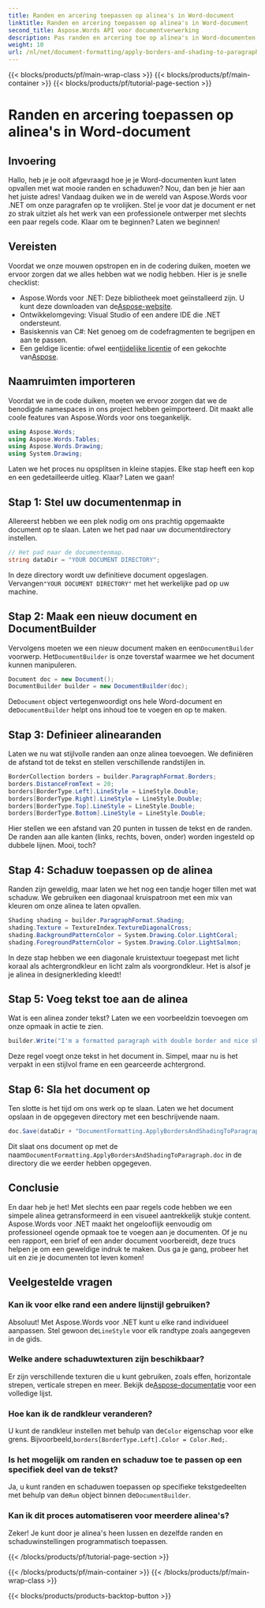 ```yaml
---
title: Randen en arcering toepassen op alinea's in Word-document
linktitle: Randen en arcering toepassen op alinea's in Word-document
second_title: Aspose.Words API voor documentverwerking
description: Pas randen en arcering toe op alinea's in Word-documenten met Aspose.Words voor .NET. Volg onze stapsgewijze handleiding om de opmaak van uw document te verbeteren.
weight: 10
url: /nl/net/document-formatting/apply-borders-and-shading-to-paragraph/
---
```


{{< blocks/products/pf/main-wrap-class >}}
{{< blocks/products/pf/main-container >}}
{{< blocks/products/pf/tutorial-page-section >}}

# Randen en arcering toepassen op alinea's in Word-document

## Invoering

Hallo, heb je je ooit afgevraagd hoe je je Word-documenten kunt laten opvallen met wat mooie randen en schaduwen? Nou, dan ben je hier aan het juiste adres! Vandaag duiken we in de wereld van Aspose.Words voor .NET om onze paragrafen op te vrolijken. Stel je voor dat je document er net zo strak uitziet als het werk van een professionele ontwerper met slechts een paar regels code. Klaar om te beginnen? Laten we beginnen!

## Vereisten

Voordat we onze mouwen opstropen en in de codering duiken, moeten we ervoor zorgen dat we alles hebben wat we nodig hebben. Hier is je snelle checklist:

-  Aspose.Words voor .NET: Deze bibliotheek moet geïnstalleerd zijn. U kunt deze downloaden van de[Aspose-website](https://releases.aspose.com/words/net/).
- Ontwikkelomgeving: Visual Studio of een andere IDE die .NET ondersteunt.
- Basiskennis van C#: Net genoeg om de codefragmenten te begrijpen en aan te passen.
- Een geldige licentie: ofwel een[tijdelijke licentie](https://purchase.aspose.com/temporary-license/) of een gekochte van[Aspose](https://purchase.aspose.com/buy).

## Naamruimten importeren

Voordat we in de code duiken, moeten we ervoor zorgen dat we de benodigde namespaces in ons project hebben geïmporteerd. Dit maakt alle coole features van Aspose.Words voor ons toegankelijk.

```csharp
using Aspose.Words;
using Aspose.Words.Tables;
using Aspose.Words.Drawing;
using System.Drawing;
```

Laten we het proces nu opsplitsen in kleine stapjes. Elke stap heeft een kop en een gedetailleerde uitleg. Klaar? Laten we gaan!

## Stap 1: Stel uw documentenmap in

Allereerst hebben we een plek nodig om ons prachtig opgemaakte document op te slaan. Laten we het pad naar uw documentdirectory instellen.

```csharp
// Het pad naar de documentenmap.
string dataDir = "YOUR DOCUMENT DIRECTORY";
```

 In deze directory wordt uw definitieve document opgeslagen. Vervangen`"YOUR DOCUMENT DIRECTORY"` met het werkelijke pad op uw machine.

## Stap 2: Maak een nieuw document en DocumentBuilder

 Vervolgens moeten we een nieuw document maken en een`DocumentBuilder` voorwerp. Het`DocumentBuilder` is onze toverstaf waarmee we het document kunnen manipuleren.

```csharp
Document doc = new Document();
DocumentBuilder builder = new DocumentBuilder(doc);
```

 De`Document` object vertegenwoordigt ons hele Word-document en de`DocumentBuilder` helpt ons inhoud toe te voegen en op te maken.

## Stap 3: Definieer alinearanden

Laten we nu wat stijlvolle randen aan onze alinea toevoegen. We definiëren de afstand tot de tekst en stellen verschillende randstijlen in.

```csharp
BorderCollection borders = builder.ParagraphFormat.Borders;
borders.DistanceFromText = 20;
borders[BorderType.Left].LineStyle = LineStyle.Double;
borders[BorderType.Right].LineStyle = LineStyle.Double;
borders[BorderType.Top].LineStyle = LineStyle.Double;
borders[BorderType.Bottom].LineStyle = LineStyle.Double;
```

Hier stellen we een afstand van 20 punten in tussen de tekst en de randen. De randen aan alle kanten (links, rechts, boven, onder) worden ingesteld op dubbele lijnen. Mooi, toch?

## Stap 4: Schaduw toepassen op de alinea

Randen zijn geweldig, maar laten we het nog een tandje hoger tillen met wat schaduw. We gebruiken een diagonaal kruispatroon met een mix van kleuren om onze alinea te laten opvallen.

```csharp
Shading shading = builder.ParagraphFormat.Shading;
shading.Texture = TextureIndex.TextureDiagonalCross;
shading.BackgroundPatternColor = System.Drawing.Color.LightCoral;
shading.ForegroundPatternColor = System.Drawing.Color.LightSalmon;
```

In deze stap hebben we een diagonale kruistextuur toegepast met licht koraal als achtergrondkleur en licht zalm als voorgrondkleur. Het is alsof je je alinea in designerkleding kleedt!

## Stap 5: Voeg tekst toe aan de alinea

Wat is een alinea zonder tekst? Laten we een voorbeeldzin toevoegen om onze opmaak in actie te zien.

```csharp
builder.Write("I'm a formatted paragraph with double border and nice shading.");
```

Deze regel voegt onze tekst in het document in. Simpel, maar nu is het verpakt in een stijlvol frame en een gearceerde achtergrond.

## Stap 6: Sla het document op

Ten slotte is het tijd om ons werk op te slaan. Laten we het document opslaan in de opgegeven directory met een beschrijvende naam.

```csharp
doc.Save(dataDir + "DocumentFormatting.ApplyBordersAndShadingToParagraph.doc");
```

 Dit slaat ons document op met de naam`DocumentFormatting.ApplyBordersAndShadingToParagraph.doc` in de directory die we eerder hebben opgegeven.

## Conclusie

En daar heb je het! Met slechts een paar regels code hebben we een simpele alinea getransformeerd in een visueel aantrekkelijk stukje content. Aspose.Words voor .NET maakt het ongelooflijk eenvoudig om professioneel ogende opmaak toe te voegen aan je documenten. Of je nu een rapport, een brief of een ander document voorbereidt, deze trucs helpen je om een geweldige indruk te maken. Dus ga je gang, probeer het uit en zie je documenten tot leven komen!

## Veelgestelde vragen

### Kan ik voor elke rand een andere lijnstijl gebruiken?  
 Absoluut! Met Aspose.Words voor .NET kunt u elke rand individueel aanpassen. Stel gewoon de`LineStyle` voor elk randtype zoals aangegeven in de gids.

### Welke andere schaduwtexturen zijn beschikbaar?  
 Er zijn verschillende texturen die u kunt gebruiken, zoals effen, horizontale strepen, verticale strepen en meer. Bekijk de[Aspose-documentatie](https://reference.aspose.com/words/net/) voor een volledige lijst.

### Hoe kan ik de randkleur veranderen?  
 U kunt de randkleur instellen met behulp van de`Color` eigenschap voor elke grens. Bijvoorbeeld,`borders[BorderType.Left].Color = Color.Red;`.

### Is het mogelijk om randen en schaduw toe te passen op een specifiek deel van de tekst?  
 Ja, u kunt randen en schaduwen toepassen op specifieke tekstgedeelten met behulp van de`Run` object binnen de`DocumentBuilder`.

### Kan ik dit proces automatiseren voor meerdere alinea's?  
Zeker! Je kunt door je alinea's heen lussen en dezelfde randen en schaduwinstellingen programmatisch toepassen.

{{< /blocks/products/pf/tutorial-page-section >}}

{{< /blocks/products/pf/main-container >}}
{{< /blocks/products/pf/main-wrap-class >}}

{{< blocks/products/products-backtop-button >}}
